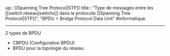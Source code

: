 up:: [[Spanning Tree Protocol|STP]] 
title:: "Type de messages entre les [[switch réseau|switchs]] dans le protocole [[Spanning Tree Protocol|STP]]", "BPDU = Bridge Protocol Data Unit"
#informatique 

---


2 types de BPDU
 - CBPDU (Configuration BPDU)
 - BPDU pour la topologie du réseau


